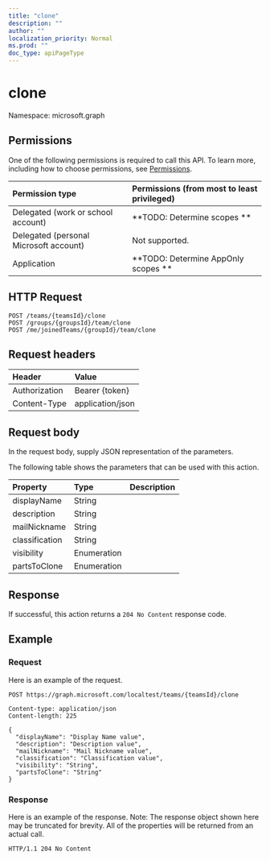 ```yaml
---
title: "clone"
description: ""
author: ""
localization_priority: Normal
ms.prod: ""
doc_type: apiPageType
---
```


# clone

Namespace: microsoft.graph



## Permissions
One of the following permissions is required to call this API. To learn more, including how to choose permissions, see [Permissions](/concepts/permissions-reference.md).

|Permission type|Permissions (from most to least privileged)|
|:---|:---|
|Delegated (work or school account)|**TODO: Determine scopes **|
|Delegated (personal Microsoft account)|Not supported.|
|Application|**TODO: Determine AppOnly scopes **|

## HTTP Request
<!-- {
  "blockType": "ignored"
}
-->
``` http
POST /teams/{teamsId}/clone
POST /groups/{groupsId}/team/clone
POST /me/joinedTeams/{groupId}/team/clone
```

## Request headers
|Header|Value|
|:---|:---|
|Authorization|Bearer {token}|
|Content-Type|application/json|

## Request body
In the request body, supply JSON representation of the parameters.

The following table shows the parameters that can be used with this action.

|Property|Type|Description|
|:---|:---|:---|
|displayName|String||
|description|String||
|mailNickname|String||
|classification|String||
|visibility|Enumeration||
|partsToClone|Enumeration||



## Response
If successful, this action returns a `204 No Content` response code.

## Example

### Request
Here is an example of the request.
<!-- {
  "blockType": "request",
  "name": "team_clone"
}
-->
``` http
POST https://graph.microsoft.com/localtest/teams/{teamsId}/clone

Content-type: application/json
Content-length: 225

{
  "displayName": "Display Name value",
  "description": "Description value",
  "mailNickname": "Mail Nickname value",
  "classification": "Classification value",
  "visibility": "String",
  "partsToClone": "String"
}
```

### Response
Here is an example of the response. Note: The response object shown here may be truncated for brevity. All of the properties will be returned from an actual call.
<!-- {
  "blockType": "response",
  "truncated": true
}
-->
``` http
HTTP/1.1 204 No Content
```

